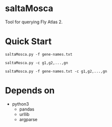 # saltaMosca
Tool for querying Fly Atlas 2.


# Quick Start
``` saltaMosca.py -f gene-names.txt ```

``` saltaMosca.py -c g1,g2,...,gn ```

``` saltaMosca.py -f gene-names.txt -c g1,g2,...,gn ```


# Depends on
- python3
	- pandas
	- urllib
	- argparse





